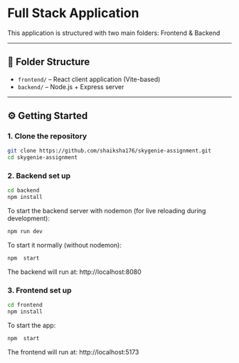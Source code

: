 # Full Stack Application

This application is structured with two main folders: Frontend & Backend

---

## 📁 Folder Structure

- `frontend/` – React client application (Vite-based)
- `backend/` – Node.js + Express server

---

## ⚙️ Getting Started

### 1. Clone the repository

```bash
git clone https://github.com/shaiksha176/skygenie-assignment.git
cd skygenie-assignment
```

### 2. Backend set up

```bash
cd backend
npm install

```


To start the backend server with nodemon (for live reloading during development):

```bash
npm run dev
```

To start it normally (without nodemon):

```bash
npm  start
```

The backend will run at:
http://localhost:8080


### 3. Frontend set up

```bash
cd frontend
npm install

```




To start the app:

```bash
npm  start
```

The frontend will run at:
http://localhost:5173





